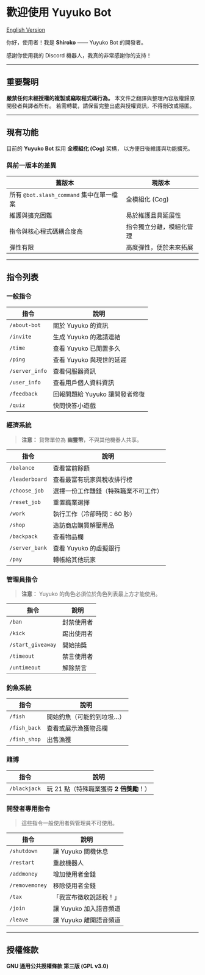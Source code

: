 # 歡迎使用 Yuyuko Bot

[English Version](https://github.com/Shiroko253/Yuyuko_bot-p1-Model/)

你好，使用者！我是 **Shiroko** —— Yuyuko Bot 的開發者。

感謝你使用我的 Discord 機器人，我真的非常感謝你的支持！

---

## 重要聲明

**嚴禁任何未經授權的複製或竊取程式碼行為。**
本文件之翻譯與整理內容版權歸原開發者與譯者所有。
若需轉載，請保留完整出處與授權資訊，不得刪改或隱匿。

---

## 現有功能

目前的 **Yuyuko Bot** 採用 **全模組化 (Cog)** 架構，
以方便日後維護與功能擴充。

### 與前一版本的差異

| 舊版本                             | 現版本          |
| ------------------------------- | ------------ |
| 所有 `@bot.slash_command` 集中在單一檔案 | 全模組化 (Cog)   |
| 維護與擴充困難                         | 易於維護且具延展性    |
| 指令與核心程式碼耦合度高                    | 指令獨立分離，模組化管理 |
| 彈性有限                            | 高度彈性，便於未來拓展  |

---

## 指令列表

### 一般指令

| 指令             | 說明                  |
| -------------- | ------------------- |
| `/about-bot`   | 關於 Yuyuko 的資訊       |
| `/invite`      | 生成 Yuyuko 的邀請連結     |
| `/time`        | 查看 Yuyuko 已閒置多久     |
| `/ping`        | 查看 Yuyuko 與現世的延遲    |
| `/server_info` | 查看伺服器資訊             |
| `/user_info`   | 查看用戶個人資料資訊          |
| `/feedback`    | 回報問題給 Yuyuko 讓開發者修復 |
| `/quiz`        | 快問快答小遊戲             |

### 經濟系統

> **注意：** 貨幣單位為 **幽靈幣**，不與其他機器人共享。

| 指令             | 說明                 |
| -------------- | ------------------ |
| `/balance`     | 查看當前餘額             |
| `/leaderboard` | 查看最富有玩家與稅收排行榜      |
| `/choose_job`  | 選擇一份工作賺錢（特殊職業不可工作） |
| `/reset_job`   | 重置職業選擇             |
| `/work`        | 執行工作（冷卻時間：60 秒）    |
| `/shop`        | 造訪商店購買解壓用品         |
| `/backpack`    | 查看物品欄              |
| `/server_bank` | 查看 Yuyuko 的虛擬銀行    |
| `/pay`         | 轉帳給其他玩家            |

### 管理員指令

> **注意：** Yuyuko 的角色必須位於角色列表最上方才能使用。

| 指令                | 說明    |
| ----------------- | ----- |
| `/ban`            | 封禁使用者 |
| `/kick`           | 踢出使用者 |
| `/start_giveaway` | 開始抽獎  |
| `/timeout`        | 禁言使用者 |
| `/untimeout`      | 解除禁言  |

### 釣魚系統

| 指令           | 說明            |
| ------------ | ------------- |
| `/fish`      | 開始釣魚（可能釣到垃圾…） |
| `/fish_back` | 查看或展示漁獲物品欄    |
| `/fish_shop` | 出售漁獲          |

### 賭博

| 指令           | 說明                        |
| ------------ | ------------------------- |
| `/blackjack` | 玩 21 點（特殊職業獲得 **2 倍獎勵**！） |

### 開發者專用指令

> 這些指令一般使用者與管理員不可使用。

| 指令             | 說明              |
| -------------- | --------------- |
| `/shutdown`    | 讓 Yuyuko 關機休息   |
| `/restart`     | 重啟機器人           |
| `/addmoney`    | 增加使用者金錢         |
| `/removemoney` | 移除使用者金錢         |
| `/tax`         | 「我宣布徵收說話稅！」     |
| `/join`        | 讓 Yuyuko 加入語音頻道 |
| `/leave`       | 讓 Yuyuko 離開語音頻道 |

---

## 授權條款

**GNU 通用公共授權條款 第三版 (GPL v3.0)**
